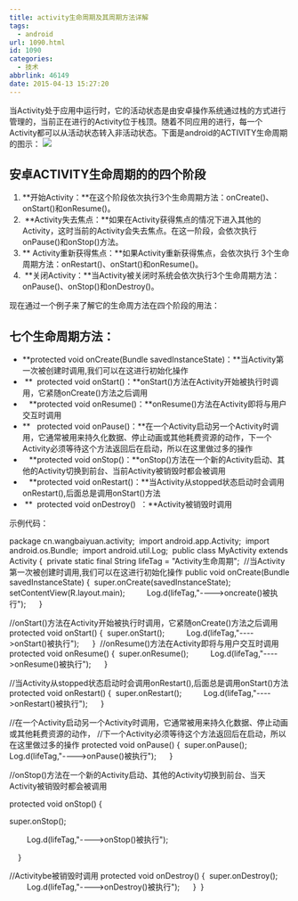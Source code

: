```yaml
---
title: activity生命周期及其周期方法详解
tags:
  - android
url: 1090.html
id: 1090
categories:
  - 技术
abbrlink: 46149
date: 2015-04-13 15:27:20
---
```


当Activity处于应用中运行时，它的活动状态是由安卓操作系统通过栈的方式进行管理的，当前正在进行的Activity位于栈顶。随着不同应用的进行，每一个Activity都可以从活动状态转入非活动状态。下面是android的ACTIVITY生命周期的图示： [![](http://baiyuan.wang/wp-content/uploads/2015/04/1341462194_3261.jpg)](http://baiyuan.wang/wp-content/uploads/2015/04/1341462194_3261.jpg)

安卓ACTIVITY生命周期的的四个阶段
--------------------

1.  **开始Activity：**在这个阶段依次执行3个生命周期方法：onCreate()、onStart()和onResume()。
2.   **Activity失去焦点：**如果在Activity获得焦点的情况下进入其他的Activity，这时当前的Activity会失去焦点。在这一阶段，会依次执行onPause()和onStop()方法。
3.  ** Activity重新获得焦点：**如果Activity重新获得焦点，会依次执行 3个生命周期方法：onRestart()、onStart()和onResume()。
4.   **关闭Activity：**当Activity被关闭时系统会依次执行3个生命周期方法：onPause()、onStop()和onDestroy()。

现在通过一个例子来了解它的生命周方法在四个阶段的用法：

七个生命周期方法：
---------

*    **protected void onCreate(Bundle savedInstanceState)：**当Activity第一次被创建时调用,我们可以在这进行初始化操作
*    **  protected void onStart()：**onStart()方法在Activity开始被执行时调用，它紧随onCreate()方法之后调用
*      **protected void onResume()：**onResume()方法在Activity即将与用户交互时调用
*   **   protected void onPause()：**在一个Activity启动另一个Activity时调用，它通常被用来持久化数据、停止动画或其他耗费资源的动作，下一个Activity必须等待这个方法返回后在启动，所以在这里做过多的操作
*      **protected void onStop()：**onStop()方法在一个新的Activity启动、其他的Activity切换到前台、当前Activity被销毁时都会被调用
*      **protected void onRestart()：**当Activity从stopped状态启动时会调用onRestart(),后面总是调用onStart()方法
*    **  protected void onDestroy()  ：**Activity被销毁时调用

示例代码：  

package cn.wangbaiyuan.activity; 
import android.app.Activity; 
import android.os.Bundle; 
import android.util.Log; 
public class MyActivity extends Activity { 
private static final String lifeTag = "Activity生命周期"; 
//当Activity第一次被创建时调用,我们可以在这进行初始化操作
public void onCreate(Bundle savedInstanceState) { 
super.onCreate(savedInstanceState); 
        setContentView(R.layout.main); 
        Log.d(lifeTag,"---->oncreate()被执行"); 
    } 

//onStart()方法在Activity开始被执行时调用，它紧随onCreate()方法之后调用
protected void onStart() { 
super.onStart(); 
        Log.d(lifeTag,"---->onStart()被执行"); 
    } 
//onResume()方法在Activity即将与用户交互时调用
protected void onResume() { 
super.onResume(); 
        Log.d(lifeTag,"---->onResume()被执行"); 
    } 

//当Activity从stopped状态启动时会调用onRestart(),后面总是调用onStart()方法
protected void onRestart() { 
super.onRestart(); 
        Log.d(lifeTag,"---->onRestart()被执行"); 
    } 

//在一个Activity启动另一个Activity时调用，它通常被用来持久化数据、停止动画或其他耗费资源的动作，
//下一个Activity必须等待这个方法返回后在启动，所以在这里做过多的操作
protected void onPause() { 
super.onPause(); 
       Log.d(lifeTag,"---->onPause()被执行"); 
    } 

//onStop()方法在一个新的Activity启动、其他的Activity切换到前台、当天Activity被销毁时都会被调用

protected void onStop() { 

super.onStop(); 

        Log.d(lifeTag,"---->onStop()被执行"); 

    } 

//Activitybe被销毁时调用
protected void onDestroy() { 
super.onDestroy(); 
        Log.d(lifeTag,"---->onDestroy()被执行"); 
    } 
}